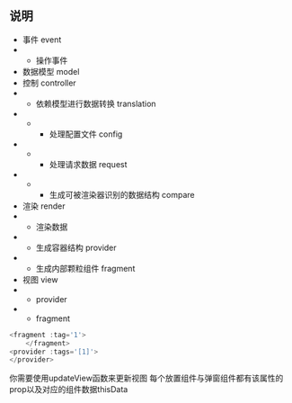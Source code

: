 ## 说明
- 事件 event
- - 操作事件 
- 数据模型 model
- 控制 controller 
- - 依赖模型进行数据转换 translation
- - - 处理配置文件 config
- - - 处理请求数据 request
- - - 生成可被渲染器识别的数据结构 compare
- 渲染 render
- - 渲染数据
- - 生成容器结构 provider
- - 生成内部颗粒组件 fragment 
- 视图 view
- - provider
- - fragment
```javascript
<fragment :tag='1'>
    </fragment>
<provider :tags='[1]'>
</provider>
```

你需要使用updateView函数来更新视图
每个放置组件与弹窗组件都有该属性的prop以及对应的组件数据thisData
